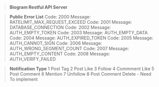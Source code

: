 > **Biogram Restful API Server**

> **Public Error List**
Code: 2000 Message: RATELIMIT_MAX_REQUEST_EXCEED
Code: 2001 Message: DATABASE_CONNECTION
Code: 2002 Message: AUTH_EMPTY_TOKEN
Code: 2003 Message: AUTH_EMPTY_DATA
Code: 2004 Message: AUTH_EXPIRED_TOKEN
Code: 2005 Message: AUTH_CANNOT_SIGN
Code: 2006 Message: AUTH_WRONG_SEGMENT_COUNT
Code: 2007 Message: AUTH_EMPTY_CONTENT
Code: 2008 Message: AUTH_VERIFY_FAILED

> **Notification Type**
1 Post Tag
2 Post Like
3 Follow
4 Commment Like
5 Post Comment
6 Mention
7 Unfollow
8 Post Comment Delete - Need To implement 
